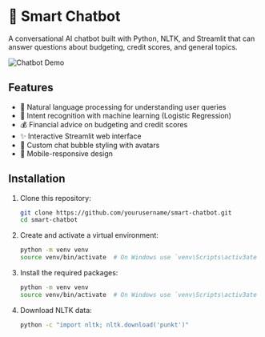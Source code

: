 # 🤖 Smart Chatbot

A conversational AI chatbot built with Python, NLTK, and Streamlit that can answer questions about budgeting, credit scores, and general topics.

![Chatbot Demo](demo.gif)

## Features

- 💬 Natural language processing for understanding user queries
- 🎯 Intent recognition with machine learning (Logistic Regression)
- 💰 Financial advice on budgeting and credit scores
- ✨ Interactive Streamlit web interface
- 🎨 Custom chat bubble styling with avatars
- 📱 Mobile-responsive design

## Installation

1. Clone this repository:
   ```bash
   git clone https://github.com/yourusername/smart-chatbot.git
   cd smart-chatbot

2. Create and activate a virtual environment:
   ```bash
   python -m venv venv
   source venv/bin/activate  # On Windows use `venv\Scripts\activ3ate

3. Install the required packages:
   ```bash
   python -m venv venv
   source venv/bin/activate  # On Windows use `venv\Scripts\activ3ate


4. Download NLTK data:
   ```bash
   python -c "import nltk; nltk.download('punkt')"




